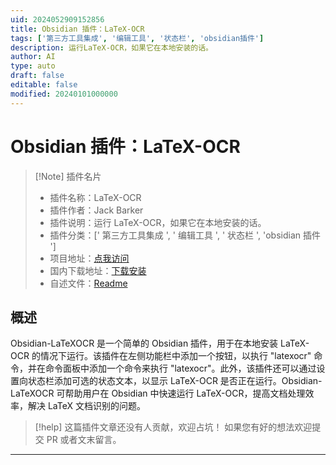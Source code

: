 ```yaml
---
uid: 2024052909152856
title: Obsidian 插件：LaTeX-OCR
tags: ['第三方工具集成', '编辑工具', '状态栏', 'obsidian插件']
description: 运行LaTeX-OCR，如果它在本地安装的话。
author: AI
type: auto
draft: false
editable: false
modified: 20240101000000
---
```


# Obsidian 插件：LaTeX-OCR

> [!Note] 插件名片
> - 插件名称：LaTeX-OCR
> - 插件作者：Jack Barker
> - 插件说明：运行 LaTeX-OCR，如果它在本地安装的话。
> - 插件分类：[' 第三方工具集成 ', ' 编辑工具 ', ' 状态栏 ', 'obsidian 插件 ']
> - 项目地址：[点我访问](https://github.com/JackBarker7/obsidian-latexocr)
> - 国内下载地址：[下载安装](https://pkmer.cn/products/plugin/pluginMarket/?latexocr)
> - 自述文件：[Readme](https://ghproxy.net/https://raw.githubusercontent.com/JackBarker7/obsidian-latexocr/main/README.md)

## 概述

Obsidian-LaTeXOCR 是一个简单的 Obsidian 插件，用于在本地安装 LaTeX-OCR 的情况下运行。该插件在左侧功能栏中添加一个按钮，以执行 "latexocr" 命令，并在命令面板中添加一个命令来执行 "latexocr"。此外，该插件还可以通过设置向状态栏添加可选的状态文本，以显示 LaTeX-OCR 是否正在运行。Obsidian-LaTeXOCR 可帮助用户在 Obsidian 中快速运行 LaTeX-OCR，提高文档处理效率，解决 LaTeX 文档识别的问题。

> [!help]
> 这篇插件文章还没有人贡献，欢迎占坑！
> 如果您有好的想法欢迎提交 PR 或者文末留言。

---



